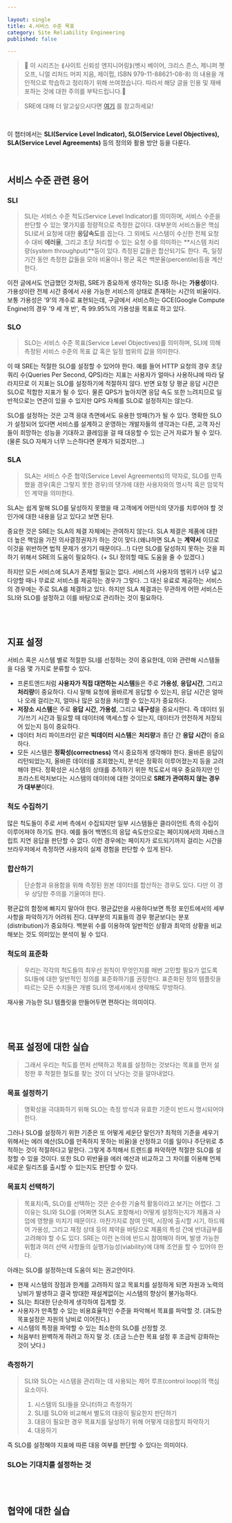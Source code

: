 ```yaml
---

layout: single
title: 4.서비스 수준 목표
category: Site Reliability Engineering
published: false

---
```



>📌 이 시리즈는 ⟪사이트 신뢰성 엔지니어링⟫(벳시 베이어, 크리스 존스, 제니퍼 펫오프, 니얼 리처드 머피 지음, 제이펍, ISBN 979-11-88621-08-8) 의 내용을 개인적으로 학습하고 정리하기 위해 쓰여졌습니다. 따라서 해당 글을 인용 및 재배포하는 것에 대한 주의를 부탁드립니다.🚨

>SRE에 대해 더 알고싶으시다면 [여기](https://sre.google/) 를 참고하세요!

<br/>

이 챕터에서는 **SLI(Service Level Indicator), SLO(Service Level Objectives), SLA(Service Level Agreements)** 등의 정의와 활용 방안 등을 다룬다.

<br/>

## 서비스 수준 관련 용어

### SLI
> SLI는 서비스 수준 척도(Service Level Indicator)를 의미하며, 서비스 수준을 판단할 수 있는 몇가지를 정량적으로 측정한 값이다. 대부분의 서비스들은 핵심 SLI로서 요청에 대한 **응답속도**를 꼽는다. 그 외에도 시스템이 수신한 전체 요청 수 대비 **에러율**, 그리고 초당 처리할 수 있는 요청 수를 의미하는 **시스템 처리량(system throughput)**등이 있다. 측정된 값들은 합산되기도 한다. 즉, 일정 기간 동안 측정한 값들을 모아 비율이나 평균 혹은 백분율(percentile)등을 계산한다.

이전 글에서도 언급했던 것처럼, SRE가 중요하게 생각하는 SLI중 하나는 **가용성**이다. 가용성이란 전체 시간 중에서 사용 가능한 서비스의 상태로 존재하는 시간의 비율이다. 보통 가용성은 '9'의 개수로 표현되는데, 구글에서 서비스하는 GCE(Google Compute Engine)의 경우 '9 세 개 반', 즉 99.95%의 가용성을 목표로 하고 있다.


### SLO
> SLO는 서비스 수준 목표(Service Level Objectives)를 의미하며, SLI에 의해 측정된 서비스 수준의 목표 값 혹은 일정 범위의 값을 의미한다.

이 때 SRE는 적절한 SLO를 설정할 수 있어야 한다. 예를 들어 HTTP 요청의 경우 초당 쿼리 수(Queries Per Second, QPS)라는 지표는 사용자가 얼마나 사용하냐에 따라 달라지므로 이 지표는 SLO를 설정하기에 적절하지 않다. 반면 요청 당 평균 응답 시간은 SLO로 적합한 지표가 될 수 있다. 물론 QPS가 높아지면 응답 속도 또한 느려지므로 일반적으로는 연관이 있을 수 있지만 QPS 자체를 SLO로 설정하지는 않는다.

SLO를 설정하는 것은 고객 응대 측면에서도 유용한 방패(?)가 될 수 있다. 명확한 SLO가 설정되어 있다면 서비스를 설계하고 운영하는 개발자들의 생각과는 다른, 고객 자신들이 희망하는 성능을 기대하고 클레임을 걸 때 대응할 수 있는 근거 자료가 될 수 있다. (물론 SLO 자체가 너무 느슨하다면 문제가 되겠지만...)


### SLA
> SLA는 서비스 수준 협약(Service Level Agreements)의 약자로, SLO를 만족했을 경우(혹은 그렇지 못한 경우)의 댓가에 대한 사용자와의 명시적 혹은 암묵적인 계약을 의미한다.

SLA는 쉽게 말해 SLO를 달성하지 못했을 때 고객에게 어떤식의 댓가를 치루어야 할 것인가에 대한 내용을 담고 있다고 보면 된다.

중요한 것은 SRE는 SLA의 체결 자체에는 관여하지 않는다. SLA 체결은 제품에 대한 더 높은 책임을 가진 의사결정권자가 하는 것이 맞다.(왜냐하면 SLA 는 **계약서** 이므로 이것을 위반하면 법적 문제가 생기기 때문이다...!) 다만 SLO를 달성하지 못하는 것을 피하기 위해서 SRE의 도움이 필요하다. (+ SLI 정의할 때도 도움을 줄 수 있겠다.)

하지만 모든 서비스에 SLA가 존재할 필요는 없다. 서비스의 사용자의 범위가 너무 넓고 다양할 때나 무료로 서비스를 제공하는 경우가 그렇다. 그 대신 유료로 제공하는 서비스의 경우에는 주로 SLA를 체결하고 있다. 하지만 SLA 체결과는 무관하게 어떤 서비스든 SLI와 SLO를 설정하고 이를 바탕으로 관리하는 것이 필요하다.

<br/>
<br/>

## 지표 설정
서비스 혹은 시스템 별로 적절한 SLI를 선정하는 것이 중요한데, 이와 관련해 시스템들을 다음 몇 가지로 분류할 수 있다.
- 프론트엔드처럼 **사용자가 직접 대면하는 시스템**들은 주로 **가용성**, **응답시간**, 그리고 **처리량**이 중요하다. 다시 말해 요청에 올바르게 응답할 수 있는지, 응답 시간은 얼마나 오래 걸리는지, 얼마나 많은 요청을 처리할 수 있는지가 중요하다.
- **저장소 시스템**은 주로 **응답 시간**, **가용성**, 그리고 **내구성**을 중요시한다. 즉 데이터 읽기/쓰기 시간과 필요할 때 데이터에 액세스할 수 있는지, 데이터가 안전하게 저장되어 있는지 등이 중요하다.
- 데이터 처리 파이프라인 같은 **빅데이터 시스템**은 **처리량**과 종단 간 **응답 시간**이 중요하다.
- 모든 시스템은 **정확성(correctness)** 역시 중요하게 생각해야 한다. 올바른 응답이 리턴되었는지, 올바른 데이터를 조회했는지, 분석은 정확히 이루어졌는지 등을 고려해야 한다. 정확성은 시스템의 상태를 추적하기 위한 척도로서 매우 중요하지만 인프라스트럭처보다는 시스템의 데이터에 대한 것이므로 **SRE가 관여하지 않는 경우가 대부분**이다.

### 척도 수집하기
많은 척도들이 주로 서버 측에서 수집되지만 일부 시스템들은 클라이언트 측의 수집이 이루어져야 하기도 한다. 예를 들어 백엔드의 응답 속도만으로는 페이지에서의 자바스크립트 지연 응답을 판단할 수 없다. 이런 경우에는 페이지가 로드되기까지 걸리는 시간을 브라우저에서 측정하면 사용자의 실제 경험을 판단할 수 있게 된다.

### 합산하기
> 단순함과 유용함을 위해 측정된 원본 데이터를 합산하는 경우도 있다. 다만 이 경우 상당한 주의를 기울여야 한다.

평균값의 함정에 빠지지 말아야 한다. 평균값만을 사용하다보면 특정 포인트에서의 세부 사항을 파악하기가 어려워 진다. 대부분의 지표들의 경우 평균보다는 분포(distribution)가 중요하다. 백분위 수를 이용하여 일반적인 상황과 최악의 상황을 비교해보는 것도 의미있는 분석이 될 수 있다. 

### 척도의 표준화
> 우리는 각각의 척도들의 최우선 원칙이 무엇인지를 매번 고민할 필요가 없도록 SLI들에 대한 일반적인 정의를 표준화하기를 권장한다. 표준화된 정의 템플릿을 따르는 모든 수치들은 개별 SLI의 명세서에서 생략해도 무방하다.

재사용 가능한 SLI 템플릿을 만들어두면 편하다는 의미이다.

<br/>
<br/>

## 목표 설정에 대한 실습

> 그래서 우리는 척도를 먼저 선택하고 목표를 설정하는 것보다는 목표를 먼저 설정한 후 적절한 철도를 찾는 것이 더 낫다는 것을 알아내었다.

### 목표 설정하기
> 명확성을 극대화하기 위해 SLO는 측정 방식과 유효한 기준이 반드시 명시되어야 한다.

그러나 SLO를 설정하기 위한 기준은 또 어떻게 세운단 말인가? 최적의 기준을 세우기 위해서는 에러 예산(SLO를 만족하지 못하는 비율)을 산정하고 이를 일이나 주단위로 추적하는 것이 적절하다고 말한다. 그렇게 추적해서 트렌드를 파악하면 적절한 SLO를 설정할 수 있을 것이다. 또한 SLO 위반율을 에러 예산과 비교하고 그 차이를 이용해 언제 새로운 릴리즈를 출시할 수 있는지도 판단할 수 있다.

### 목표치 선택하기
> 목표치(즉, SLO)를 선택하는 것은 순수한 기술적 활동이라고 보기는 어렵다. 그 이유는 SLI와 SLO를 (어쩌면 SLA도 포함해서) 어떻게 설정하는지가 제품과 사업에 영향을 미치기 때문이다. 마찬가지로 참여 인력, 시장에 출시할 시기, 하드웨어 가용성, 그리고 재정 상태 등의 제약을 바탕으로 제품의 특성 간에 반대급부를 고려해야 할 수도 있다. SRE는 이런 논의에 반드시 참여해야 하며, 발생 가능한 위험과 여러 선택 사항들의 실행가능성(viability)에 대해 조언을 할 수 있어야 한다.

아래는 SLO를 설정하는데 도움이 되는 권고안이다.
- 현재 시스템의 장점과 한계를 고려하지 않고 목표치를 설정하게 되면 자원과 노력의 낭비가 발생하고 결국 방대한 재설계없이는 시스템의 향상이 불가능하다.
- SLI는 최대한 단순하게 생각하여 집계할 것.
- 사용자가 만족할 수 있는 비용효율적인 수준을 파악해서 목표를 파악할 것. (과도한 목표설정은 자원의 낭비로 이어진다.)
- 시스템의 특정을 파악할 수 있는 최소한의 SLO를 선정할 것.
- 처음부터 완벽하게 하려고 하지 말 것. (조금 느슨한 목표 설정 후 조금씩 강화하는 것이 낫다.)

### 측정하기
> SLI와 SLO는 시스템을 관리하는 데 사용되는 제어 루프(control loop)의 핵심 요소이다.
> 1. 시스템의 SLI들을 모니터하고 측정하기
> 2. SLI를 SLO와 비교해서 별도의 대응이 필요한지 판단하기
> 3. 대응이 필요한 경우 목표치를 달성하기 위해 어떻게 대응할지 파악하기
> 4. 대응하기

즉 SLO를 설정해야 지표에 따른 대응 여부를 판단할 수 있다는 의미이다.

### SLO는 기대치를 설정하는 것

<br/>
<br/>

## 협약에 대한 실습
